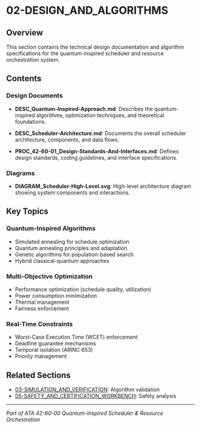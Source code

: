 # 02-DESIGN_AND_ALGORITHMS

## Overview

This section contains the technical design documentation and algorithm specifications for the quantum-inspired scheduler and resource orchestration system.

## Contents

### Design Documents

- **DESC_Quantum-Inspired-Approach.md**: Describes the quantum-inspired algorithms, optimization techniques, and theoretical foundations.

- **DESC_Scheduler-Architecture.md**: Documents the overall scheduler architecture, components, and data flows.

- **PROC_42-60-01_Design-Standards-And-Interfaces.md**: Defines design standards, coding guidelines, and interface specifications.

### Diagrams

- **DIAGRAM_Scheduler-High-Level.svg**: High-level architecture diagram showing system components and interactions.

## Key Topics

### Quantum-Inspired Algorithms
- Simulated annealing for schedule optimization
- Quantum annealing principles and adaptation
- Genetic algorithms for population-based search
- Hybrid classical-quantum approaches

### Multi-Objective Optimization
- Performance optimization (schedule quality, utilization)
- Power consumption minimization
- Thermal management
- Fairness enforcement

### Real-Time Constraints
- Worst-Case Execution Time (WCET) enforcement
- Deadline guarantee mechanisms
- Temporal isolation (ARINC 653)
- Priority management

## Related Sections

- [03-SIMULATION_AND_VERIFICATION](../03-SIMULATION_AND_VERIFICATION/): Algorithm validation
- [05-SAFETY_AND_CERTIFICATION_WORKBENCH](../05-SAFETY_AND_CERTIFICATION_WORKBENCH/): Safety analysis

---

*Part of ATA 42-60-00 Quantum-Inspired Scheduler & Resource Orchestration*
